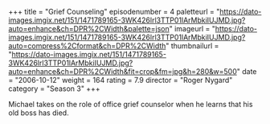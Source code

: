 +++
title = "Grief Counseling"
episodenumber = 4
paletteurl = "https://dato-images.imgix.net/151/1471789165-3WK426lrl3TTP01lArMbkiIUJMD.jpg?auto=enhance&ch=DPR%2CWidth&palette=json"
imageurl = "https://dato-images.imgix.net/151/1471789165-3WK426lrl3TTP01lArMbkiIUJMD.jpg?auto=compress%2Cformat&ch=DPR%2CWidth"
thumbnailurl = "https://dato-images.imgix.net/151/1471789165-3WK426lrl3TTP01lArMbkiIUJMD.jpg?auto=enhance&ch=DPR%2CWidth&fit=crop&fm=jpg&h=280&w=500"
date = "2006-10-12"
weight = 164
rating = 7.9
director = "Roger Nygard"
category = "Season 3"
+++

Michael takes on the role of office grief counselor when he learns that his old boss has died.